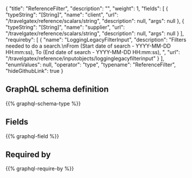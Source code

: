 {
  "title": "ReferenceFilter",
  "description": "",
  "weight": 1,
  "fields": [
    {
      "typeString": "[String]",
      "name": "client",
      "url": "/travelgatex/reference/scalars/string",
      "description": null,
      "args": null
    },
    {
      "typeString": "[String]",
      "name": "supplier",
      "url": "/travelgatex/reference/scalars/string",
      "description": null,
      "args": null
    }
  ],
  "requireby": [
    {
      "name": "LoggingLegacyFilterInput",
      "description": "Filters needed to do a search.\nFrom (Start date of search - YYYY-MM-DD HH:mm:ss), To (End date of search - YYYY-MM-DD HH:mm:ss), ",
      "url": "/travelgatex/reference/inputobjects/logginglegacyfilterinput"
    }
  ],
  "enumValues": null,
  "operator": "type",
  "typename": "ReferenceFilter",
  "hideGithubLink": true
}
## GraphQL schema definition

{{% graphql-schema-type %}}

## Fields

{{% graphql-field %}}

## Required by

{{% graphql-require-by %}}
